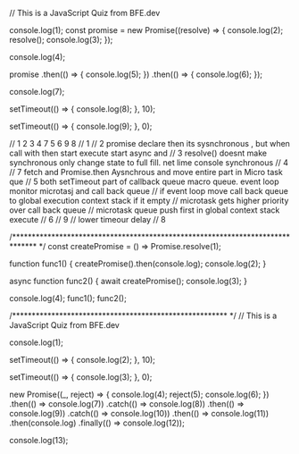 // This is a JavaScript Quiz from BFE.dev

console.log(1);
const promise = new Promise((resolve) => {
  console.log(2);
  resolve();
  console.log(3);
});

console.log(4);

promise
  .then(() => {
    console.log(5);
  })
  .then(() => {
    console.log(6);
  });

console.log(7);

setTimeout(() => {
  console.log(8);
}, 10);

setTimeout(() => {
  console.log(9);
}, 0);

// 1 2 3 4 7 5 6 9 8
// 1
// 2 promise declare then its sysnchronous , but when call with then start execute start async and
// 3 resolve() doesnt make synchronous only change state to full fill. net lime console synchronous
// 4
// 7 fetch and Promise.then Aysnchrous and move entire part in Micro task que
// 5 both setTimeout part of callback queue macro queue. event loop  monitor microtasj and call back queue
// if event loop move call back queue to global execution context stack if it empty
// microtask gets higher priority over call back queue
// microtask queue push first in global context stack execute
// 6
// 9 // lower timeour delay
// 8

/****************************************************************************** */
const createPromise = () => Promise.resolve(1);

function func1() {
  createPromise().then(console.log);
  console.log(2);
}

async function func2() {
  await createPromise();
  console.log(3);
}

console.log(4);
func1();
func2();

/******************************************************* */
// This is a JavaScript Quiz from BFE.dev

console.log(1);

setTimeout(() => {
  console.log(2);
}, 10);

setTimeout(() => {
  console.log(3);
}, 0);

new Promise((_, reject) => {
  console.log(4);
  reject(5);
  console.log(6);
})
  .then(() => console.log(7))
  .catch(() => console.log(8))
  .then(() => console.log(9))
  .catch(() => console.log(10))
  .then(() => console.log(11))
  .then(console.log)
  .finally(() => console.log(12));

console.log(13);
